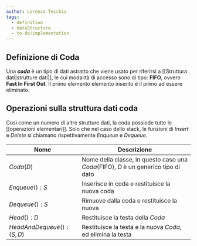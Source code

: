 ```yaml
---
author: Lorenzo Tecchia
tags:
  - definition
  - dataStructure
  - to-do/implementation
---
```


## Definizione di Coda
Una ***coda*** è un tipo di dati astratto che viene usato per riferirsi a [[Struttura dati|strutture dati]], le cui modalità di accesso sono di tipo: **FIFO**, ovvero **Fast In First Out**. Il primo elemento elemento inserito è il primo ad essere eliminato.


## Operazioni sulla struttura dati coda
Così come un numero di altre strutture dati, la coda possiede tutte le [[operazioni elementari]].
Solo che nel caso dello stack, le funzioni di $Insert$ e $Delete$ si chiamano rispettivamente $Enqueue$ e $Dequeue$.




| Nome           | Descrizione                                                                         |
| ------------------- | ----------------------------------------------------------------------------------- |
| $Coda(D)$          | Nome della classe, in questo caso una $Coda$(FIFO), $D$ è un generico tipo di dato |
| $Enqueue():S$         | Inserisce in coda e restituisce la nuova coda                             |
| $Dequeue():S$           | Rimuove dalla coda e restituisce la nuova                                      |
| $Head():D$           | Restituisce la testa della $Coda$                                         |
| $HeadAndDequeue(): (S,D)$ | Restituisce la testa e la nuova $Coda$, ed elimina la testa                        |
